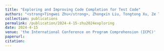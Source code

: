 ```yaml
---
title: "Exploring and Improving Code Completion for Test Code"
authors: "<strong>Tingwei Zhu</strong>, Zhongxin Liu, Tongtong Xu, Ze Tang, Tian Zhang, Minxue Pan, Xin Xia"
collection: publications
permalink: /publication/2024-4-15-zhu2024exploring
date: 2024-4-15
venue: 'the International Conference on Program Comprehension (ICPC)'
paperurl: 
citation: 
---
```

